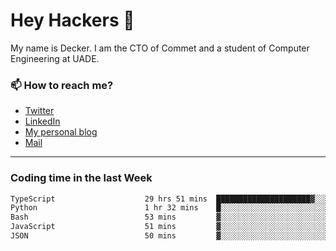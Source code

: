 # Hey Hackers 👋

My name is Decker. I am the CTO of Commet and a student of Computer Engineering at UADE.

### 📫 How to reach me?
- [Twitter](https://x.com/0xDecker) 
- [LinkedIn](https://www.linkedin.com/in/decker-urbano/) 
- [My personal blog](http://decker.sh) 
- [Mail](mailto:me@decker.sh)

---

### Coding time in the last Week

<!--START_SECTION:waka-->

```txt
TypeScript                    29 hrs 51 mins  █████████████████████▓░░░   86.48 %
Python                        1 hr 32 mins    █░░░░░░░░░░░░░░░░░░░░░░░░   04.48 %
Bash                          53 mins         ▓░░░░░░░░░░░░░░░░░░░░░░░░   02.58 %
JavaScript                    51 mins         ▓░░░░░░░░░░░░░░░░░░░░░░░░   02.50 %
JSON                          50 mins         ▓░░░░░░░░░░░░░░░░░░░░░░░░   02.44 %
```

<!--END_SECTION:waka-->
